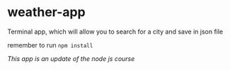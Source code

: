 # weather-app

Terminal app, which will allow you to search for a city and save in json file

remember to run `npm install`

*This app is an update of the node js course*
